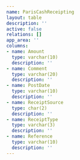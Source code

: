 ```yaml
---
name: ParisCashReceipting
layout: table
description: ''
active: false
relations: []
app_area: ''
columns:
- name: Amount
  type: varchar(10)
  description: ''
- name: Comment
  type: varchar(20)
  description: ''
- name: PostDate
  type: varchar(10)
  description: ''
- name: ReceiptSource
  type: char(2)
  description: ''
- name: ReceiptType
  type: varchar(3)
  description: ''
- name: Reference
  type: varchar(10)
  description: ''
---
```


